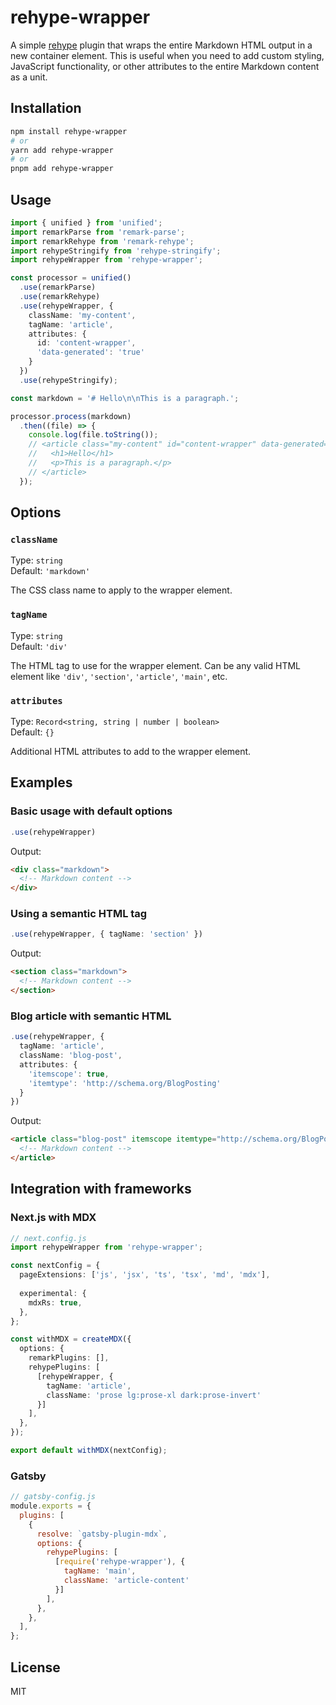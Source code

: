 # rehype-wrapper

A simple [rehype](https://github.com/rehypejs/rehype) plugin that wraps the entire Markdown HTML output in a new container element. This is useful when you need to add custom styling, JavaScript functionality, or other attributes to the entire Markdown content as a unit.

## Installation

```bash
npm install rehype-wrapper
# or
yarn add rehype-wrapper
# or
pnpm add rehype-wrapper
```

## Usage

```typescript
import { unified } from 'unified';
import remarkParse from 'remark-parse';
import remarkRehype from 'remark-rehype';
import rehypeStringify from 'rehype-stringify';
import rehypeWrapper from 'rehype-wrapper';

const processor = unified()
  .use(remarkParse)
  .use(remarkRehype)
  .use(rehypeWrapper, {
    className: 'my-content',
    tagName: 'article',
    attributes: {
      id: 'content-wrapper',
      'data-generated': 'true'
    }
  })
  .use(rehypeStringify);

const markdown = '# Hello\n\nThis is a paragraph.';

processor.process(markdown)
  .then((file) => {
    console.log(file.toString());
    // <article class="my-content" id="content-wrapper" data-generated="true">
    //   <h1>Hello</h1>
    //   <p>This is a paragraph.</p>
    // </article>
  });
```

## Options

### `className`

Type: `string`  
Default: `'markdown'`

The CSS class name to apply to the wrapper element.

### `tagName`

Type: `string`  
Default: `'div'`

The HTML tag to use for the wrapper element. Can be any valid HTML element like `'div'`, `'section'`, `'article'`, `'main'`, etc.

### `attributes`

Type: `Record<string, string | number | boolean>`  
Default: `{}`

Additional HTML attributes to add to the wrapper element.

## Examples

### Basic usage with default options

```typescript
.use(rehypeWrapper)
```

Output:
```html
<div class="markdown">
  <!-- Markdown content -->
</div>
```

### Using a semantic HTML tag

```typescript
.use(rehypeWrapper, { tagName: 'section' })
```

Output:
```html
<section class="markdown">
  <!-- Markdown content -->
</section>
```

### Blog article with semantic HTML

```typescript
.use(rehypeWrapper, {
  tagName: 'article',
  className: 'blog-post',
  attributes: {
    'itemscope': true,
    'itemtype': 'http://schema.org/BlogPosting'
  }
})
```

Output:
```html
<article class="blog-post" itemscope itemtype="http://schema.org/BlogPosting">
  <!-- Markdown content -->
</article>
```

## Integration with frameworks

### Next.js with MDX

```typescript
// next.config.js
import rehypeWrapper from 'rehype-wrapper';

const nextConfig = {
  pageExtensions: ['js', 'jsx', 'ts', 'tsx', 'md', 'mdx'],
  
  experimental: {
    mdxRs: true,
  },
};

const withMDX = createMDX({
  options: {
    remarkPlugins: [],
    rehypePlugins: [
      [rehypeWrapper, { 
        tagName: 'article',
        className: 'prose lg:prose-xl dark:prose-invert' 
      }]
    ],
  },
});

export default withMDX(nextConfig);
```

### Gatsby

```javascript
// gatsby-config.js
module.exports = {
  plugins: [
    {
      resolve: `gatsby-plugin-mdx`,
      options: {
        rehypePlugins: [
          [require('rehype-wrapper'), { 
            tagName: 'main',
            className: 'article-content' 
          }]
        ],
      },
    },
  ],
};
```

## License

MIT
